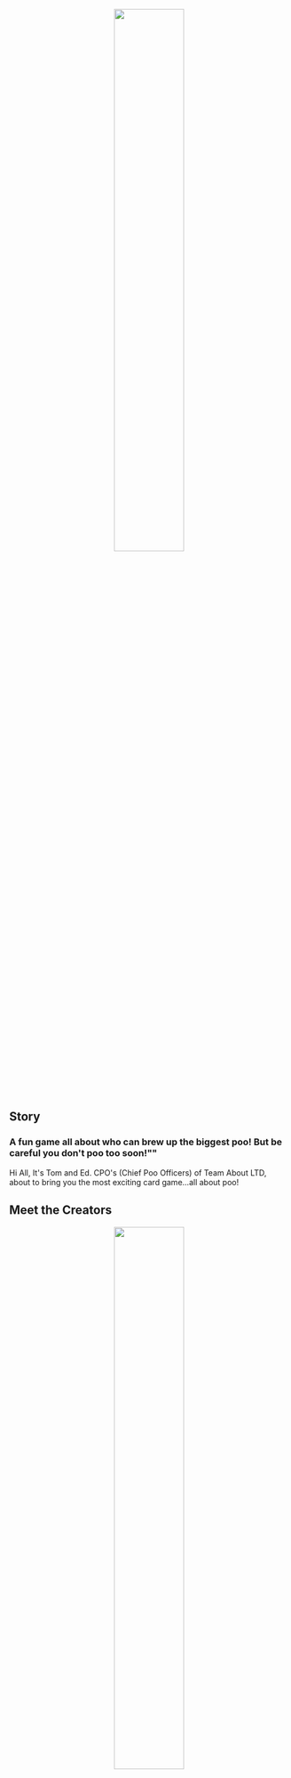 <p align=center>
<img src="Logo/final.png" style="display:block;width:50%;">
</p>

## Story

### A fun game all about who can brew up the biggest poo! But be careful you don't poo too soon!""



Hi All, It's Tom and Ed. CPO's (Chief Poo Officers) of Team About LTD, about to bring you the most exciting card game...all about poo!

## Meet the Creators
<p align=center>
<img src="TeamAboutCollaborators.jpeg" style="display:block;width:50%;">
</p>

<b>Tomas Pilvelis</b>: Over the past 10 years, I don't think there has not been a day where we have not spoken about poo.

<b>Edward Cook</b>: Theres nothing more life affirming than brewing a nice poo all day, taking the weight off be sitting on the toilet, and then squeezing out a hoggie.

During our friendship we have mainly spoken about our poos, this lead to the idea of turning our love for poo into a card game. After much descussion we decided to go for it, what have we got to lose?! We have tested prototypes of Big Pootential and we think now is the time to start putting it out to the world.

We enjoy playing Big Pootential and we hope you will too!


## Rewards

![](marketing/draft-1/Post-2.2(kickstarter)_Folder/Post-2.2(kickstarter).png)
![](marketing/draft-1/Post-4.1(kickstarter)_Folder/Post-4.1(kickstarter).png)

| Pledge Minimum | Title | Description | Deck of Cards Reward | A1 Poo Poster |
| --- | --- | --- | --- | --- |
| £10 | Pledge Without Reward | Support the project, show some love to see the project comes to light | 🟥 | 🟥 |
| £25 | Pledge & Pre Order | Pledge your support to make this project work and pre order Big Pootential Card Game to arrive before Christmas! | 🟩 | 🟥 |
| £50 | Pledge & Pre Order & A1 Poo Poster | Hot off the poo press | 🟩 | 🟩 |

## Rules

### Game Rules

![](marketing/draft-1/Post-2.1(kickstarter)_Folder/Post-2.1(kickstarter).png)

1-4 players

Shuffle deck, Player who pooed most recently goes first.

Place the desk in the middle of the players. Clockwise game play.

Each player picks up a card and adds it to their pile.

If you pick up a ‘Release’ Card you are out of the game. Count up your Pootential Points.

Keep going until everyone has released. Player with most Pootential points wins.

Action cards have stated action on card.

Discarded cards should be added to a ‘toilet’ pile.

If a draw in points happens draw a card and add that to your total. If you draw an action card discard it and draw another card until you draw a food card.

![Consume as much food](marketing/draft-1/Post-17_Folder/Post-17.png)
![Dont Poo Too Soon](marketing/draft-1/Post-23_Folder/Post-23.png)
![Force your opp to have a bad time](marketing/draft-1/Post-10_Folder/Post-10.png)
![Release](marketing/draft-1/Post-9_Folder/Post-9.png)
![Can You Brew Biggest Poo?](marketing/draft-1/Post-22_Folder/Post-22.png)

### Drinking Game Rules

#### Drink on drinks

Everytime you get a drink card, you drink

#### Higher or Lower

Place the cards upside down, fip a card upwards. Then guess the next card to be higher or lower, then flip. If a correct guess Well Done, if wrong DRINK!

## Risks and challenges

We don't foresee risks as of now as the project has been self-funded till now, as a project that we are really keen on creating for everyone to enjoy, and a brainchild that we want to see come alive!

Simply put, we will do everything in our power to release this big poo-tential.

![](marketing/draft-1/Post-13_Folder/Post-13.png)
